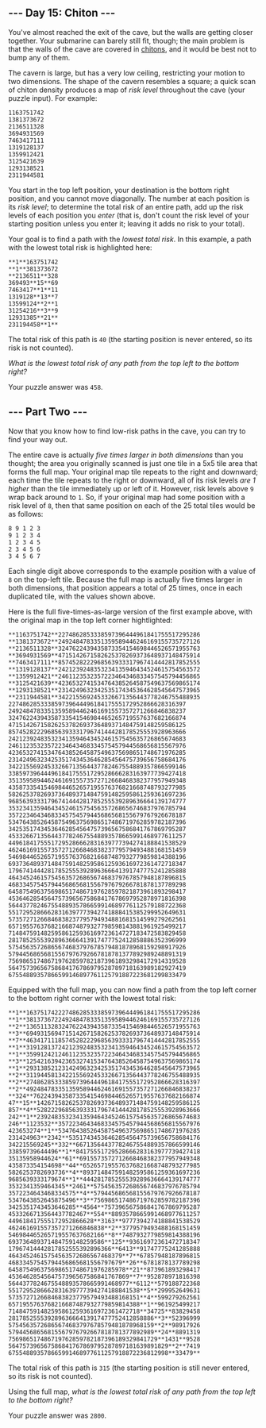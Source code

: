 \--- Day 15: Chiton ---
-----------------------

You've almost reached the exit of the cave, but the walls are getting closer together. Your submarine can barely still fit, though; the main problem is that the walls of the cave are covered in [chitons](https://en.wikipedia.org/wiki/Chiton), and it would be best not to bump any of them.

The cavern is large, but has a very low ceiling, restricting your motion to two dimensions. The shape of the cavern resembles a square; a quick scan of chiton density produces a map of _risk level_ throughout the cave (your puzzle input). For example:

    1163751742
    1381373672
    2136511328
    3694931569
    7463417111
    1319128137
    1359912421
    3125421639
    1293138521
    2311944581
    

You start in the top left position, your destination is the bottom right position, and you cannot move diagonally. The number at each position is its _risk level_; to determine the total risk of an entire path, add up the risk levels of each position you _enter_ (that is, don't count the risk level of your starting position unless you enter it; leaving it adds no risk to your total).

Your goal is to find a path with the _lowest total risk_. In this example, a path with the lowest total risk is highlighted here:

    **1**163751742
    **1**381373672
    **2136511**328
    369493**15**69
    7463417**1**11
    1319128**13**7
    13599124**2**1
    31254216**3**9
    12931385**21**
    231194458**1**
    

The total risk of this path is `40` (the starting position is never entered, so its risk is not counted).

_What is the lowest total risk of any path from the top left to the bottom right?_

Your puzzle answer was `458`.

\--- Part Two ---
-----------------

Now that you know how to find low-risk paths in the cave, you can try to find your way out.

The entire cave is actually _five times larger in both dimensions_ than you thought; the area you originally scanned is just one tile in a 5x5 tile area that forms the full map. Your original map tile repeats to the right and downward; each time the tile repeats to the right or downward, all of its risk levels _are 1 higher_ than the tile immediately up or left of it. However, risk levels above `9` wrap back around to `1`. So, if your original map had some position with a risk level of `8`, then that same position on each of the 25 total tiles would be as follows:

    8 9 1 2 3
    9 1 2 3 4
    1 2 3 4 5
    2 3 4 5 6
    3 4 5 6 7
    

Each single digit above corresponds to the example position with a value of `8` on the top-left tile. Because the full map is actually five times larger in both dimensions, that position appears a total of 25 times, once in each duplicated tile, with the values shown above.

Here is the full five-times-as-large version of the first example above, with the original map in the top left corner hightlighted:

    **1163751742**2274862853338597396444961841755517295286
    **1381373672**2492484783351359589446246169155735727126
    **2136511328**3247622439435873354154698446526571955763
    **3694931569**4715142671582625378269373648937148475914
    **7463417111**8574528222968563933317967414442817852555
    **1319128137**2421239248353234135946434524615754563572
    **1359912421**2461123532357223464346833457545794456865
    **3125421639**4236532741534764385264587549637569865174
    **1293138521**2314249632342535174345364628545647573965
    **2311944581**3422155692453326671356443778246755488935
    22748628533385973964449618417555172952866628316397
    24924847833513595894462461691557357271266846838237
    32476224394358733541546984465265719557637682166874
    47151426715826253782693736489371484759148259586125
    85745282229685639333179674144428178525553928963666
    24212392483532341359464345246157545635726865674683
    24611235323572234643468334575457944568656815567976
    42365327415347643852645875496375698651748671976285
    23142496323425351743453646285456475739656758684176
    34221556924533266713564437782467554889357866599146
    33859739644496184175551729528666283163977739427418
    35135958944624616915573572712668468382377957949348
    43587335415469844652657195576376821668748793277985
    58262537826937364893714847591482595861259361697236
    96856393331796741444281785255539289636664139174777
    35323413594643452461575456357268656746837976785794
    35722346434683345754579445686568155679767926678187
    53476438526458754963756986517486719762859782187396
    34253517434536462854564757396567586841767869795287
    45332667135644377824675548893578665991468977611257
    44961841755517295286662831639777394274188841538529
    46246169155735727126684683823779579493488168151459
    54698446526571955763768216687487932779859814388196
    69373648937148475914825958612593616972361472718347
    17967414442817852555392896366641391747775241285888
    46434524615754563572686567468379767857948187896815
    46833457545794456865681556797679266781878137789298
    64587549637569865174867197628597821873961893298417
    45364628545647573965675868417678697952878971816398
    56443778246755488935786659914689776112579188722368
    55172952866628316397773942741888415385299952649631
    57357271266846838237795794934881681514599279262561
    65719557637682166874879327798598143881961925499217
    71484759148259586125936169723614727183472583829458
    28178525553928963666413917477752412858886352396999
    57545635726865674683797678579481878968159298917926
    57944568656815567976792667818781377892989248891319
    75698651748671976285978218739618932984172914319528
    56475739656758684176786979528789718163989182927419
    67554889357866599146897761125791887223681299833479
    

Equipped with the full map, you can now find a path from the top left corner to the bottom right corner with the lowest total risk:

    **1**1637517422274862853338597396444961841755517295286
    **1**3813736722492484783351359589446246169155735727126
    **2**1365113283247622439435873354154698446526571955763
    **3**6949315694715142671582625378269373648937148475914
    **7**4634171118574528222968563933317967414442817852555
    **1**3191281372421239248353234135946434524615754563572
    **1**3599124212461123532357223464346833457545794456865
    **3**1254216394236532741534764385264587549637569865174
    **1**2931385212314249632342535174345364628545647573965
    **2**3119445813422155692453326671356443778246755488935
    **2**2748628533385973964449618417555172952866628316397
    **2**4924847833513595894462461691557357271266846838237
    **324**76224394358733541546984465265719557637682166874
    47**15**1426715826253782693736489371484759148259586125
    857**4**5282229685639333179674144428178525553928963666
    242**1**2392483532341359464345246157545635726865674683
    246**1123532**3572234643468334575457944568656815567976
    423653274**1**5347643852645875496375698651748671976285
    231424963**2342**5351743453646285456475739656758684176
    342215569245**332**66713564437782467554889357866599146
    33859739644496**1**84175551729528666283163977739427418
    35135958944624**61**6915573572712668468382377957949348
    435873354154698**44**652657195576376821668748793277985
    5826253782693736**4**893714847591482595861259361697236
    9685639333179674**1**444281785255539289636664139174777
    3532341359464345**2461**575456357268656746837976785794
    3572234643468334575**4**579445686568155679767926678187
    5347643852645875496**3**756986517486719762859782187396
    3425351743453646285**4564**757396567586841767869795287
    4533266713564437782467**554**8893578665991468977611257
    449618417555172952866628**3163**9777394274188841538529
    462461691557357271266846838**2**3779579493488168151459
    546984465265719557637682166**8**7487932779859814388196
    693736489371484759148259586**125**93616972361472718347
    17967414442817852555392896366**6413**91747775241285888
    46434524615754563572686567468379**7**67857948187896815
    46833457545794456865681556797679**26**6781878137789298
    645875496375698651748671976285978**21**873961893298417
    4536462854564757396567586841767869**7**952878971816398
    5644377824675548893578665991468977**6112**579188722368
    5517295286662831639777394274188841538**5**299952649631
    5735727126684683823779579493488168151**4**599279262561
    6571955763768216687487932779859814388**1**961925499217
    7148475914825958612593616972361472718**34725**83829458
    28178525553928963666413917477752412858886**3**52396999
    57545635726865674683797678579481878968159**2**98917926
    57944568656815567976792667818781377892989**24**8891319
    756986517486719762859782187396189329841729**1431**9528
    564757396567586841767869795287897181639891829**2**7419
    675548893578665991468977611257918872236812998**33479**
    

The total risk of this path is `315` (the starting position is still never entered, so its risk is not counted).

Using the full map, _what is the lowest total risk of any path from the top left to the bottom right?_

Your puzzle answer was `2800`.
